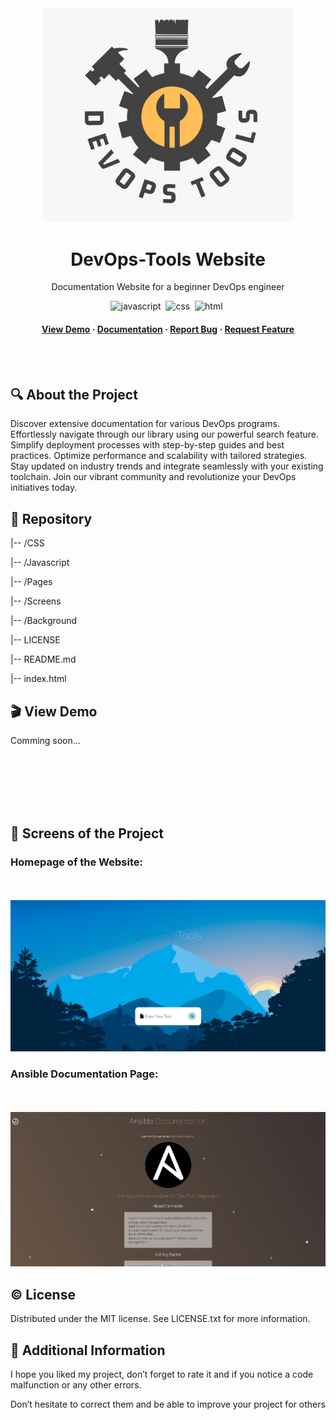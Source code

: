 <div align="center">

  <img src="Screens/Logo/logo.jpeg" alt="logo" width="400" height="auto" />
  <h1>DevOps-Tools Website</h1>
  
  <p>
    Documentation Website for a beginner DevOps engineer
  </p>
  <p>
    <img src="https://img.shields.io/badge/JavaScript-yellow" alt="javascript">&nbsp;
    <img src="https://img.shields.io/badge/CSS-skyblue" alt="css">&nbsp;
    <img src="https://img.shields.io/badge/HTML-hotpink" alt="html">&nbsp;
  </p>

  <h4>
    <a href="https://github.com/MatveyGuralkiy">View Demo</a>
  <span> · </span>
    <a href="https://github.com/MatveyGuralkiy">Documentation</a>
  <span> · </span>
    <a href="https://github.com/MatveyGuralkiy">Report Bug</a>
  <span> · </span>
    <a href="https://github.com/MatveyGuralskiy/DevOps-Tools-Website/issues">Request Feature</a>
  </h4>
</div>
<br>
<br>
<h2>🔍 About the Project</h2>
<p>
  Discover extensive documentation for various DevOps programs. Effortlessly navigate through our library using our powerful search feature. Simplify deployment processes with step-by-step guides and best practices. Optimize performance and scalability with tailored strategies. Stay updated on industry trends and integrate seamlessly with your existing toolchain. Join our vibrant community and revolutionize your DevOps initiatives today.
</p>

<h2>📂 Repository</h2>
<p>
  |-- /CSS

  |-- /Javascript

  |-- /Pages

  |-- /Screens
       
  |-- /Background
       
  |-- LICENSE
       
  |-- README.md
  
  |-- index.html
</p>
<h2>🎬 View Demo</h2>
<p>Comming soon...</p>

<br>
<br>
<br>
<br>
<br>

<h2>🌄 Screens of the Project</h2>
<h3>Homepage of the Website: </h3>
<br>
<br>
<div align="center">
  <img src="Screens/Pages/Homepage-1.png" alt="logo" width="900" height="auto" />
</div>
<h3>Ansible Documentation Page: </h3>
<br>
<br>
<div align="center">
  <img src="Screens/Pages/Ansible_Page.png" alt="ansible" width="900" height="auto" />
</div>
<h2>© License</h2>
<p>
Distributed under the MIT license. See LICENSE.txt for more information.
</p>
<h2>📢 Additional Information</h2>
<p>
  I hope you liked my project, don’t forget to rate it and if you notice a code malfunction or any other errors.
  
  Don’t hesitate to correct them and be able to improve your project for others
</p>

